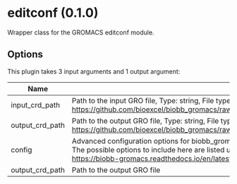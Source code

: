 # editconf (0.1.0)

Wrapper class for the GROMACS editconf module.

## Options

This plugin takes 3 input arguments and 1 output argument:

| Name          | Description             | I/O    | Type   | Default |
|---------------|-------------------------|--------|--------|---------|
| input_crd_path | Path to the input GRO file, Type: string, File type: input, Accepted formats: gro, pdb, Example file: https://github.com/bioexcel/biobb_gromacs/raw/master/biobb_gromacs/test/data/gromacs/editconf.gro | Input | File | File |
| output_crd_path | Path to the output GRO file, Type: string, File type: output, Accepted formats: pdb, gro, Example file: https://github.com/bioexcel/biobb_gromacs/raw/master/biobb_gromacs/test/reference/gromacs/ref_editconf.gro | Input | string | string |
| config | Advanced configuration options for biobb_gromacs Editconf. This should be passed as a string containing a dict. The possible options to include here are listed under 'properties' in the biobb_gromacs Editconf documentation: https://biobb-gromacs.readthedocs.io/en/latest/gromacs.html#module-gromacs.editconf | Input | string | string |
| output_crd_path | Path to the output GRO file | Output | File | File |
